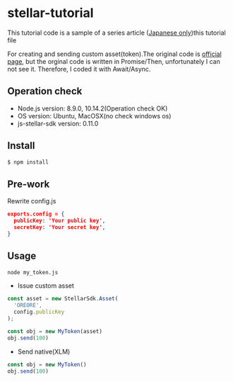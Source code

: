 # stellar-tutorial
This tutorial code is a sample of a series article ([Japanese only](https://crypto.watch.impress.co.jp/docs/serial/dmmcourse/1159808.html))this tutorial file 

For creating and sending custom asset(token).The original code is [official page](https://www.stellar.org/developers/js-stellar-base/reference/base-examples.html), but the orginal code is written in Promise/Then, unfortunately I can not see it. Therefore, I coded it with Await/Async.

## Operation check
* Node.js version: 8.9.0, 10.14.2(Operation check OK)
* OS version: Ubuntu, MacOSX(no check windows os)
* js-stellar-sdk version: 0.11.0

## Install

```bash
$ npm install
```

## Pre-work
Rewrite config.js

```json
exports.config = {
  publicKey: 'Your public key',
  secretKey: 'Your secret key',
}
```

## Usage

```bash
node my_token.js
```

* Issue custom asset
```js
const asset = new StellarSdk.Asset(
  'OREORE',
  config.publicKey  
);

const obj = new MyToken(asset)
obj.send(100)
```

* Send native(XLM) 
```js
const obj = new MyToken()
obj.send(100)
```


